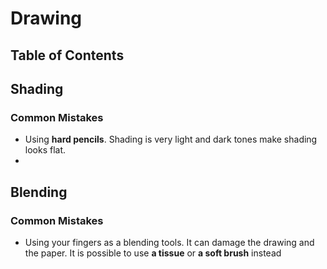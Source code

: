 # Drawing

## Table of Contents



## Shading

### Common Mistakes

- Using **hard pencils**. Shading is very light and dark tones make shading looks flat.
- 

## Blending

### Common Mistakes

- Using your fingers as a blending tools. It can damage the drawing and the paper. It is possible to use **a tissue** or **a soft brush** instead